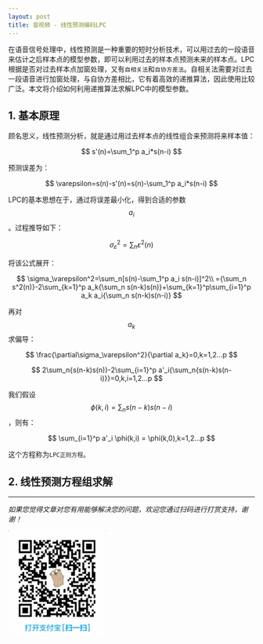 ```yaml
---
layout: post
title: 音视频 - 线性预测编码LPC
---
```


在语音信号处理中，线性预测是一种重要的短时分析技术，可以用过去的一段语音来估计之后样本点的模型参数，即可以利用过去的样本点预测未来的样本点。LPC根据是否对过去样本点加窗处理，又有`自相关法`和`自协方差法`。自相关法需要对过去一段语音进行加窗处理，与自协方差相比，它有着高效的递推算法，因此使用比较广泛。本文将介绍如何利用递推算法求解LPC中的模型参数。

## 1. 基本原理
顾名思义，线性预测分析，就是通过用过去样本点的线性组合来预测将来样本值：

$$
    s'(n)=\sum_1^p a_i*s(n-i)
$$

预测误差为：

$$
    \varepsilon=s(n)-s'(n)=s(n)-\sum_1^p a_i*s(n-i)
$$

LPC的基本思想在于，通过将误差最小化，得到合适的参数 $$a_i$$ 。过程推导如下：

$$
\sigma_\varepsilon^2=\sum_n\varepsilon^2(n)
$$

将该公式展开：

$$
\sigma_\varepsilon^2=\sum_n[s(n)-\sum_1^p a_i s(n-i)]^2\\
={\sum_n s^2(n)}-2\sum_{k=1}^p a_k{\sum_n s(n-k)s(n)}+\sum_{k=1}^p\sum_{i=1}^p a_k a_i{\sum_n s(n-k)s(n-i)}
$$

再对 $$a_k$$ 求偏导：

$$
\frac{\partial\sigma_\varepsilon^2}{\partial a_k}=0,k=1,2...p
$$

$$
2\sum_n{s(n-k)s(n)}-2\sum_{i=1}^p a'_i{\sum_n{s(n-k)s(n-i)}}=0,k,i=1,2...p
$$

我们假设 $$\phi(k,i)=\sum_n s(n-k)s(n-i)$$，则有：

$$
\sum_{i=1}^p a'_i \phi(k,i) = \phi(k,0),k=1,2...p
$$

这个方程称为`LPC正则方程`。

## 2. 线性预测方程组求解


---

_如果您觉得文章对您有用能够解决您的问题，欢迎您通过扫码进行打赏支持，谢谢！_

<img src="/public/post/img/alipay.jpg" style="width: 200px;margin:auto auto;"/>
